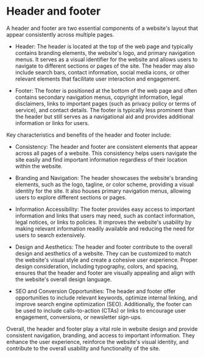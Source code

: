 # Header and footer

A header and footer are two essential components of a website's layout that appear consistently across multiple pages.

* Header: The header is located at the top of the web page and typically contains branding elements, the website's logo, and primary navigation menus. It serves as a visual identifier for the website and allows users to navigate to different sections or pages of the site. The header may also include search bars, contact information, social media icons, or other relevant elements that facilitate user interaction and engagement.

* Footer: The footer is positioned at the bottom of the web page and often contains secondary navigation menus, copyright information, legal disclaimers, links to important pages (such as privacy policy or terms of service), and contact details. The footer is typically less prominent than the header but still serves as a navigational aid and provides additional information or links for users.

Key characteristics and benefits of the header and footer include:

* Consistency: The header and footer are consistent elements that appear across all pages of a website. This consistency helps users navigate the site easily and find important information regardless of their location within the website.

* Branding and Navigation: The header showcases the website's branding elements, such as the logo, tagline, or color scheme, providing a visual identity for the site. It also houses primary navigation menus, allowing users to explore different sections or pages.

* Information Accessibility: The footer provides easy access to important information and links that users may need, such as contact information, legal notices, or links to policies. It improves the website's usability by making relevant information readily available and reducing the need for users to search extensively.

* Design and Aesthetics: The header and footer contribute to the overall design and aesthetics of a website. They can be customized to match the website's visual style and create a cohesive user experience. Proper design consideration, including typography, colors, and spacing, ensures that the header and footer are visually appealing and align with the website's overall design language.

* SEO and Conversion Opportunities: The header and footer offer opportunities to include relevant keywords, optimize internal linking, and improve search engine optimization (SEO). Additionally, the footer can be used to include calls-to-action (CTAs) or links to encourage user engagement, conversions, or newsletter sign-ups.

Overall, the header and footer play a vital role in website design and provide consistent navigation, branding, and access to important information. They enhance the user experience, reinforce the website's visual identity, and contribute to the overall usability and functionality of the site.